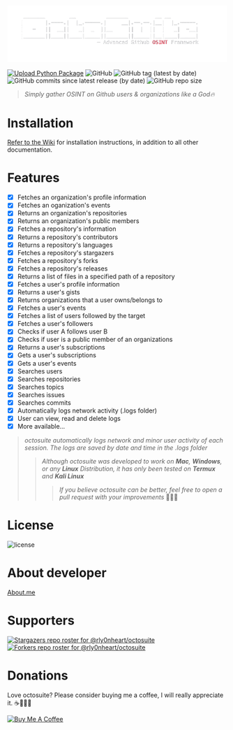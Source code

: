![octosuite](images/logo.png)

[![Upload Python Package](https://github.com/rly0nheart/octosuite/actions/workflows/python-publish.yml/badge.svg)](https://github.com/rly0nheart/octosuite/actions/workflows/python-publish.yml)
![GitHub](https://img.shields.io/github/license/rly0nheart/octosuite?style=social&logo=github)
![GitHub tag (latest by date)](https://img.shields.io/github/v/tag/rly0nheart/octosuite?style=social&logo=github)
![GitHub commits since latest release (by date)](https://img.shields.io/github/commits-since/rly0nheart/octosuite/2.0.1-alpha?style=social&logo=github)
![GitHub repo size](https://img.shields.io/github/repo-size/rly0nheart/octosuite?style=social&logo=github)

> *Simply gather OSINT on Github users & organizations like a God🔥*

# Installation
[Refer to the Wiki](https://github.com/rly0nheart/octosuite/wiki) for installation instructions, in addition to all other documentation.

# Features
- [x] Fetches an organization's profile information
- [x] Fetches an oganization's events
- [x] Returns an organization's repositories
- [x] Returns an organization's public members
- [x] Fetches a repository's information
- [x] Returns a repository's contributors
- [x] Returns a repository's languages
- [x] Fetches a repository's stargazers
- [x] Fetches a repository's forks
- [x] Fetches a repository's releases
- [x] Returns a list of files in a specified path of a repository
- [x] Fetches a user's profile information
- [x] Returns a user's gists
- [x] Returns organizations that a user owns/belongs to
- [x] Fetches a user's events
- [x] Fetches a list of users followed by the target
- [x] Fetches a user's followers
- [x] Checks if user A follows user B
- [x] Checks if  user is a public member of an organizations
- [x] Returns a user's subscriptions
- [x] Gets a user's subscriptions
- [x] Gets a user's events
- [x] Searches users
- [x] Searches repositories
- [x] Searches topics
- [x] Searches issues
- [x] Searches commits
- [x] Automatically logs network activity (.logs folder)
- [x] User can view, read and delete logs
- [x] More available...

> *octosuite automatically logs network and minor user activity of each session. The logs are saved by date and time in the .logs folder*
>> *Although octosuite was developed to work on **Mac**, **Windows**, or any **Linux** *Distribution*, it has only been tested on **Termux** *and* **Kali Linux***
>>> *If you believe octosuite can be better, feel free to open a pull request with your improvements* ✌🏾🙂

# License
![license](https://user-images.githubusercontent.com/74001397/137917929-2f2cdb0c-4d1d-4e4b-9f0d-e01589e027b5.png)


# About developer
[About.me](https://about.me/rly0nheart)


# Supporters
[![Stargazers repo roster for @rly0nheart/octosuite](https://reporoster.com/stars/rly0nheart/octosuite)](https://github.com/rly0nheart/octosuite/stargazers)
[![Forkers repo roster for @rly0nheart/octosuite](https://reporoster.com/forks/rly0nheart/octosuite)](https://github.com/rly0nheart/octosuite/members)


# Donations
Love octosuite? Please consider buying me a coffee, I will really appreciate it. ☕👌🏾😊

<a href="https://www.buymeacoffee.com/189381184" target="_blank"><img src="https://cdn.buymeacoffee.com/buttons/default-orange.png" alt="Buy Me A Coffee" height="41" width="174"></a>
